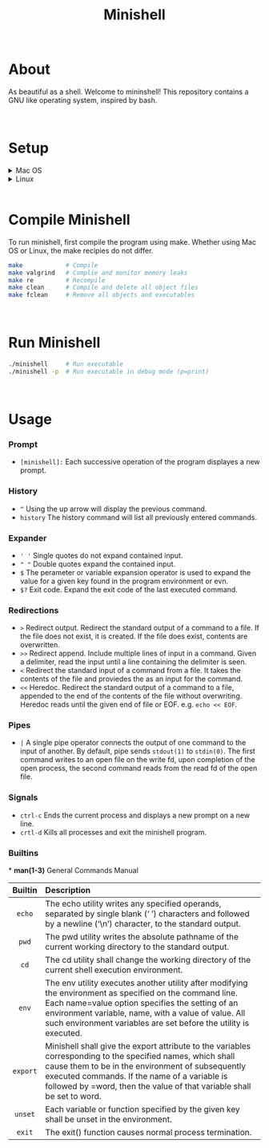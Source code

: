 <h1 align="center">
    Minishell
</h1>

<br />

# About

As beautiful as a shell. Welcome to mininshell! This repository contains a GNU like operating system, inspired by bash.

<br />


# Setup

<details>
<summary>Mac OS</summary>

### Install Readline Mac OS

Minishell makes use of the [GNU Readline](https://man7.org/linux/man-pages/man3/readline.3.html) library. To run the project, you will need to install this library. For Mac OS, the Readline library can be installed using Brew. If you already have Brew installed, skip to step 2.

``` bash
# STEP 1: Install brew
rm -rf $HOME/.brew && git clone --depth=1 https://github.com/Homebrew/brew $HOME/.brew && echo 'export PATH=$HOME/.brew/bin:$PATH' >> $HOME/.zshrc && source $HOME/.zshrc && brew update
```

``` bash
# STEP 2: Install readline
brew install readline
```
---
<br />
</details>

<details>
<summary>Linux</summary>


### Install Readline Linux

Minishell makes use of the [GNU Readline](https://man7.org/linux/man-pages/man3/readline.3.html) library. To run the project, you will need to install this library. For Linux, the Readline library can be installed using apt.

To simulate a Linux machine, emulators such as [OrbStack](https://orbstack.dev) are available for free.


``` bash
# STEP 1: Install readline
sudo apt install libreadline-dev
```
---
<br />
</details>

<br />


# Compile Minishell

To run minishell, first compile the program using make. Whether using Mac OS or Linux, the make recipies do not differ.

```bash
make            # Compile
make valgrind   # Complie and monitor memory leaks
make re         # Recompile
make clean      # Compile and delete all object files
make fclean     # Remove all objects and executables
```

<br />

# Run Minishell

```bash
./minishell     # Run executable
./minishell -p  # Run executable in debug mode (p=print)
```

<br />

# Usage

### Prompt
* `[minishell]:` Each successive operation of the program displayes a new prompt.

### History

* `^` Using the up arrow will display the previous command. 
* `history` The history command will list all previously entered commands.

### Expander

* `' '` Single quotes do not expand contained input.
* `" "` Double quotes expand the contained input.
* `$` The perameter or variable expansion operator is used to expand the value for a given key found in the program environment or evn.
* `$?` Exit code. Expand the exit code of the last executed command.

### Redirections

* `>` Redirect output. Redirect the standard output of a command to a file. If the file does not exist, it is created. If the file does exist, contents are overwritten.
* `>>` Redirect append. Include multiple lines of input in a command. Given a delimiter, read the input until a line containing the delimiter is seen.
* `<` Redirect the standard input of a command from a file. It takes the contents of the file and proviedes the as an input for the command.
* `<<` Heredoc. Redirect the standard output of a command to a file, appended to the end of the contents of the file without overwriting. Heredoc reads until the given end of file or EOF. e.g. `echo << EOF`.


### Pipes

* `|` A single pipe operator connects the output of one command to the input of another. By default, pipe sends `stdout(1)` to `stdin(0)`. The first command writes to an open file on the write fd, upon completion of the open process, the second command reads from the read fd of the open file.


### Signals

* `ctrl-c` Ends the current process and displays a new prompt on a new line.
* `crtl-d` Kills all processes and exit the minishell program.


### Builtins

\* **man(1-3)** General Commands Manual

| Builtin   | Description |
| :---:     | :---        |
| `echo`    | The echo utility writes any specified operands, separated by single blank (‘ ’) characters and followed by a newline (‘\n’) character, to the standard output. |
| `pwd`     | The pwd utility writes the absolute pathname of the current working directory to the standard output. |
| `cd`      | The cd utility shall change the working directory of the current shell execution environment. |
| `env`     | The env utility executes another utility after modifying the environment as specified on the command line.  Each name=value option specifies the setting of an environment variable, name, with a value of value.  All such environment variables are set before the utility is executed. |
| `export`  | Minishell shall give the export attribute to the variables corresponding to the specified names, which shall cause them to be in the environment of subsequently executed commands. If the name of a variable is followed by =word, then the value of that variable shall be set to word. |
| `unset`   | Each variable or function specified by the given key shall be unset in the environment. |
| `exit`    | The exit() function causes normal process termination. |


